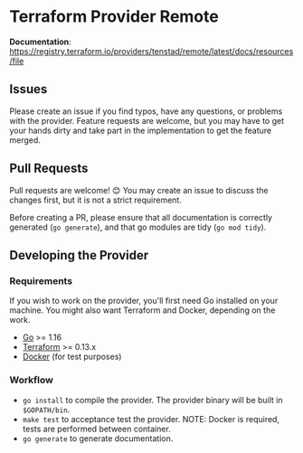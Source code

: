 # Terraform Provider Remote

**Documentation**: https://registry.terraform.io/providers/tenstad/remote/latest/docs/resources/file

## Issues

Please create an issue if you find typos, have any questions, or problems with
the provider. Feature requests are welcome, but you may have to get your hands
dirty and take part in the implementation to get the feature merged.

## Pull Requests

Pull requests are welcome! 😊 You may create an issue to discuss the changes
first, but it is not a strict requirement.

Before creating a PR, please ensure that all documentation is correctly
generated (`go generate`), and that go modules are tidy (`go mod tidy`).

## Developing the Provider

### Requirements

If you wish to work on the provider, you'll first need Go installed on your
machine. You might also want Terraform and Docker, depending on the work.

- [Go](https://golang.org/doc/install) >= 1.16
- [Terraform](https://www.terraform.io/downloads.html) >= 0.13.x
- [Docker](https://www.docker.com/get-started) (for test purposes)

### Workflow

- `go install` to compile the provider. The provider binary will be built in
  `$GOPATH/bin`.
- `make test` to acceptance test the provider. NOTE: Docker is required, tests
  are performed between container.
- `go generate` to generate documentation.
